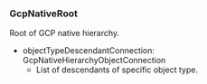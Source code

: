 ### GcpNativeRoot
Root of GCP native hierarchy.

- objectTypeDescendantConnection: GcpNativeHierarchyObjectConnection
  - List of descendants of specific object type.
